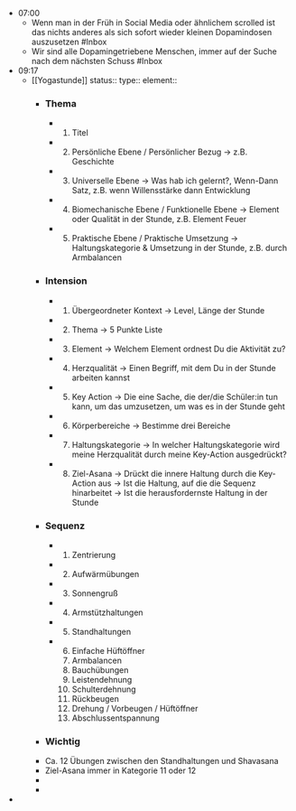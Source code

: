 - 07:00
	- Wenn man in der Früh in Social Media oder ähnlichem scrolled ist das nichts anderes als sich sofort wieder kleinen Dopamindosen auszusetzen #Inbox
	- Wir sind alle Dopamingetriebene Menschen, immer auf der Suche nach dem nächsten Schuss #Inbox
- 09:17
	- [[Yogastunde]]
	  status::
	  type::
	  element::
		- ### Thema
			- 1. Titel
			- 2. Persönliche Ebene / Persönlicher Bezug
			  → z.B. Geschichte
			- 3. Universelle Ebene
			  → Was hab ich gelernt?, Wenn-Dann Satz, z.B. wenn Willensstärke dann Entwicklung
			- 4. Biomechanische Ebene / Funktionelle Ebene
			  → Element oder Qualität in der Stunde, z.B. Element Feuer
			- 5. Praktische Ebene / Praktische Umsetzung
			  → Haltungskategorie & Umsetzung in der Stunde, z.B. durch Armbalancen
		- ### Intension
			- 1. Übergeordneter Kontext
			  → Level, Länge der Stunde
			- 2. Thema
			  → 5 Punkte Liste
			- 3. Element
			  → Welchem Element ordnest Du die Aktivität zu?
			- 4. Herzqualität
			  → Einen Begriff, mit dem Du in der Stunde arbeiten kannst
			- 5. Key Action
			  → Die eine Sache, die der/die Schüler:in tun kann, um das umzusetzen, um was es in der Stunde geht
			- 6. Körperbereiche
			  → Bestimme drei Bereiche
			- 7. Haltungskategorie
			  → In welcher Haltungskategorie wird meine Herzqualität durch meine Key-Action ausgedrückt?
			- 8. Ziel-Asana
			  → Drückt die innere Haltung durch die Key-Action aus
			  → Ist die Haltung, auf die die Sequenz hinarbeitet
			  → Ist die herausfordernste Haltung in der Stunde
		- ### Sequenz
			- 1. Zentrierung
			- 2. Aufwärmübungen
			- 3. Sonnengruß
			- 4. Armstützhaltungen
			- 5. Standhaltungen
			- 6. Einfache Hüftöffner
			  7. Armbalancen
			  8. Bauchübungen
			  9. Leistendehnung
			  10. Schulterdehnung
			  11. Rückbeugen
			  12. Drehung / Vorbeugen / Hüftöffner
			  13. Abschlussentspannung
		- ### Wichtig
		- Ca. 12 Übungen zwischen den Standhaltungen und Shavasana
		- Ziel-Asana immer in Kategorie 11 oder 12
		-
		-
-